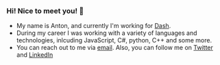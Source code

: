 ### Hi! Nice to meet you! 👋

- My name is Anton, and currently I'm working for <a href="https://dash.org" target="_blank">Dash</a>.
- During my career I was working with a variety of languages and technologies, inlcuding JavaScript, C#, python, C++ and some more.
- You can reach out to me via [email](mailto:anton.suprunchuk@gmail.com). Also, you can follow me on [Twitter](https://twitter.com/antouhou) and [LinkedIn](https://www.linkedin.com/in/anton-suprunchuk-787286103/)

<!--
**antouhou/antouhou** is a ✨ _special_ ✨ repository because its `README.md` (this file) appears on your GitHub profile.

Here are some ideas to get you started:

- 🔭 I’m currently working on ...
- 🌱 I’m currently learning ...
- 👯 I’m looking to collaborate on ...
- 🤔 I’m looking for help with ...
- 💬 Ask me about ...
- 📫 How to reach me: ...
- 😄 Pronouns: ...
- ⚡ Fun fact: ...
-->
